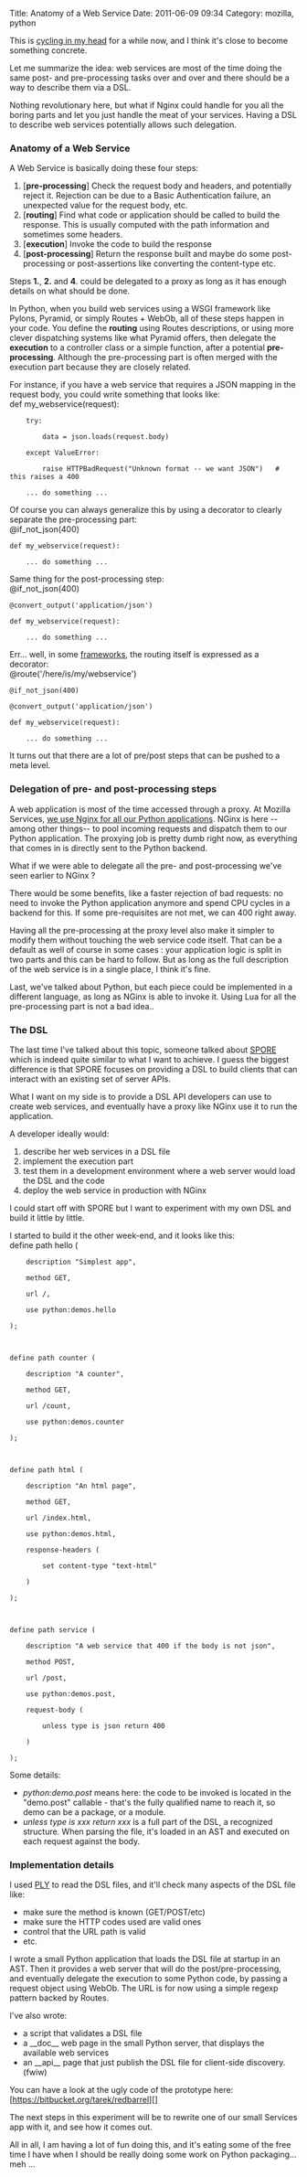 Title: Anatomy of a Web Service
Date: 2011-06-09 09:34
Category: mozilla, python

This is [cycling in my head][] for a while now, and I think it's close
to become something concrete.   
  
Let me summarize the idea: web services are most of the time doing the
same post- and pre-processing tasks over and over and there should be a
way to describe them via a DSL.   
  
Nothing revolutionary here, but what if Nginx could handle for you all
the boring parts and let you just handle the meat of your services.
Having a DSL to describe web services potentially allows such
delegation.   
### Anatomy of a Web Service

  
A Web Service is basically doing these four steps:   
1.  [**pre-processing**] Check the request body and headers, and
    potentially reject it. Rejection can be due to a Basic
    Authentication failure, an unexpected value for the request body,
    etc.
2.  [**routing**] Find what code or application should be called to
    build the response. This is usually computed with the path
    information and sometimes some headers.
3.  [**execution**] Invoke the code to build the response
4.  [**post-processing**] Return the response built and maybe do some
    post-processing or post-assertions like converting the content-type
    etc.

  
Steps **1.**, **2.** and **4**. could be delegated to a proxy as long
as it has enough details on what should be done.   
  
In Python, when you build web services using a WSGI framework like
Pylons, Pyramid, or simply Routes + WebOb, all of these steps happen in
your code. You define the **routing** using Routes descriptions, or
using more clever dispatching systems like what Pyramid offers, then
delegate the **execution** to a controller class or a simple function,
after a potential **pre-processing**. Although the pre-processing part
is often merged with the execution part because they are closely
related.   
  
For instance, if you have a web service that requires a JSON mapping in
the request body, you could write something that looks like:   
   def my_webservice(request):

        try:

            data = json.loads(request.body)

        except ValueError:

            raise HTTPBadRequest("Unknown format -- we want JSON")   # this raises a 400

        ... do something ...

  
Of course you can always generalize this by using a decorator to
clearly separate the pre-processing part:   
   @if_not_json(400)

    def my_webservice(request):

        ... do something ...

  
Same thing for the post-processing step:   
   @if_not_json(400)

    @convert_output('application/json')

    def my_webservice(request):

        ... do something ...

  
Err... well, in some [frameworks][], the routing itself is expressed as
a decorator:   
   @route('/here/is/my/webservice')

    @if_not_json(400)

    @convert_output('application/json')

    def my_webservice(request):

        ... do something ...

  
It turns out that there are a lot of pre/post steps that can be pushed
to a meta level.   
### Delegation of pre- and post-processing steps

  
A web application is most of the time accessed through a proxy. At
Mozilla Services, [we use Nginx for all our Python applications][].
NGinx is here --among other things-- to pool incoming requests and
dispatch them to our Python application. The proxying job is pretty dumb
right now, as everything that comes in is directly sent to the Python
backend.   
  
What if we were able to delegate all the pre- and post-processing we've
seen earlier to NGinx ?   
  
There would be some benefits, like a faster rejection of bad requests:
no need to invoke the Python application anymore and spend CPU cycles in
a backend for this. If some pre-requisites are not met, we can 400 right
away.   
  
Having all the pre-processing at the proxy level also make it simpler
to modify them without touching the web service code itself. That can be
a default as well of course in some cases : your application logic is
split in two parts and this can be hard to follow. But as long as the
full description of the web service is in a single place, I think it's
fine.   
  
Last, we've talked about Python, but each piece could be implemented in
a different language, as long as NGinx is able to invoke it. Using Lua
for all the pre-processing part is not a bad idea..   
### The DSL

  
The last time I've talked about this topic, someone talked about
[SPORE][] which is indeed quite similar to what I want to achieve. I
guess the biggest difference is that SPORE focuses on providing a DSL to
build clients that can interact with an existing set of server APIs.   
  
What I want on my side is to provide a DSL API developers can use to
create web services, and eventually have a proxy like NGinx use it to
run the application.   
  
A developer ideally would:   
1.  describe her web services in a DSL file
2.  implement the execution part
3.  test them in a development environment where a web server would load
    the DSL and the code
4.  deploy the web service in production with NGinx

  
I could start off with SPORE but I want to experiment with my own DSL
and build it little by little.   
  
I started to build it the other week-end, and it looks like this:   
   define path hello (

        description "Simplest app",

        method GET,

        url /,

        use python:demos.hello

    );



    define path counter (

        description "A counter",

        method GET,

        url /count,

        use python:demos.counter

    );



    define path html (

        description "An html page",

        method GET,

        url /index.html,

        use python:demos.html,

        response-headers (

            set content-type "text-html"

        )

    );



    define path service (

        description "A web service that 400 if the body is not json",

        method POST,

        url /post,

        use python:demos.post,

        request-body (

            unless type is json return 400

        )

    );

  
Some details:   
-   *python:demo.post* means here: the code to be invoked is located in
    the "demo.post" callable - that's the fully qualified name to reach
    it, so demo can be a package, or a module.
-   *unless type is xxx return xxx* is a full part of the DSL, a
    recognized structure. When parsing the file, it's loaded in an AST
    and executed on each request against the body.

  
### Implementation details

  
I used [PLY][] to read the DSL files, and it'll check many aspects of
the DSL file like:   
-   make sure the method is known (GET/POST/etc)
-   make sure the HTTP codes used are valid ones
-   control that the URL path is valid
-   etc.

  
I wrote a small Python application that loads the DSL file at startup
in an AST. Then it provides a web server that will do the
post/pre-processing, and eventually delegate the execution to some
Python code, by passing a request object using WebOb. The URL is for now
using a simple regexp pattern backed by Routes.   
  
I've also wrote:   
-   a script that validates a DSL file
-   a \_\_doc\_\_ web page in the small Python server, that displays the
    available web services
-   an \_\_api\_\_ page that just publish the DSL file for client-side
    discovery. (fwiw)

  
You can have a look at the ugly code of the prototype here:
[https://bitbucket.org/tarek/redbarrel][]   
  
The next steps in this experiment will be to rewrite one of our small
Services app with it, and see how it comes out.   
  
All in all, I am having a lot of fun doing this, and it's eating some
of the free time I have when I should be really doing some work on
Python packaging... meh ...

  [cycling in my head]: https://tarekziade.wordpress.com/2011/02/14/a-light-description-language-for-rest-web-services/
  [frameworks]: http://bottlepy.org/docs/dev/
  [we use Nginx for all our Python applications]: http://docs.services.mozilla.com/server-devguide/overview.html
  [SPORE]: http://lumberjaph.net/misc/2010/09/17/spore.html
  [PLY]: http://www.dabeaz.com/ply/ply.html
  [https://bitbucket.org/tarek/redbarrel]: https://bitbucket.org/tarek/redbarrel
